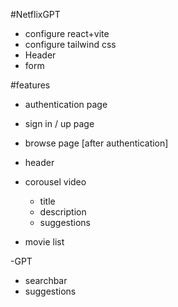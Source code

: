 #NetflixGPT
- configure react+vite
- configure tailwind css
- Header
- form

#features
- authentication page 
 - sign in / up page

- browse page [after authentication]
 - header
 - corousel video
   - title 
   - description
   - suggestions

- movie list 

-GPT
 - searchbar
 - suggestions